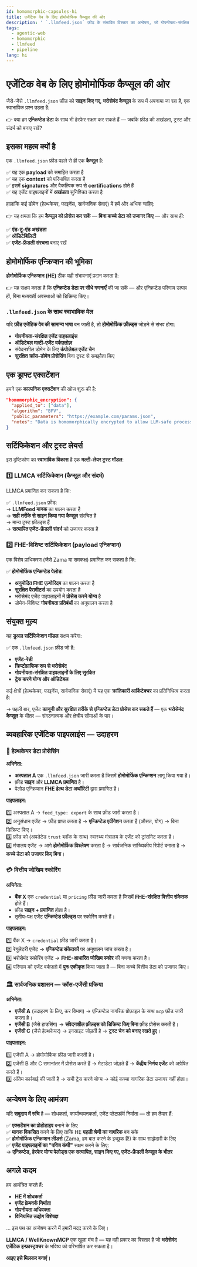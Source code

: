 ```yaml
---
id: homomorphic-capsules-hi
title: एजेंटिक वेब के लिए होमोमोर्फिक कैप्सूल की ओर
description: ' `.llmfeed.json` फ़ीड के संभावित विस्तार का अन्वेषण, जो गोपनीयता-संरक्षित और सत्यापित एजेंट पाइपलाइन को सक्षम करता है — यह दृष्टि होमोमोर्फिक एन्क्रिप्शन अनुसंधान की अग्रिम पंक्ति के साथ मेल खाती है।'
tags:
  - agentic-web
  - homomorphic
  - llmfeed
  - pipeline
lang: hi
---
```


# एजेंटिक वेब के लिए होमोमोर्फिक कैप्सूल की ओर

जैसे-जैसे `.llmfeed.json` फ़ीड को **साइन किए गए, भरोसेमंद कैप्सूल** के रूप में अपनाया जा रहा है, एक स्वाभाविक प्रश्न उठता है:

👉 क्या हम **एन्क्रिप्टेड डेटा** के साथ भी हेरफेर सक्षम कर सकते हैं — जबकि फ़ीड की अखंडता, ट्रस्ट और संदर्भ को बनाए रखें?

## इसका महत्व क्यों है

एक `.llmfeed.json` फ़ीड पहले से ही एक **कैप्सूल** है:

✅ यह एक **payload** को समाहित करता है  
✅ यह एक **context** को परिभाषित करता है  
✅ इसमें **signatures** और वैकल्पिक रूप से **certifications** होते हैं  
✅ यह एजेंट पाइपलाइनों में **अखंडता** सुनिश्चित करता है  

हालांकि कई डोमेन (हेल्थकेयर, फाइनेंस, सार्वजनिक सेवाएं) में हमें और अधिक चाहिए:

👉 यह क्षमता कि हम **कैप्सूल को प्रोसेस कर सकें** — **बिना कच्चे डेटा को उजागर किए** — और साथ ही:

✅ **एंड-टू-एंड अखंडता**  
✅ **ऑडिटेबिलिटी**  
✅ **एजेंट-फ्रेंडली संरचना** बनाए रखें  

## होमोमोर्फिक एन्क्रिप्शन की भूमिका

**होमोमोर्फिक एन्क्रिप्शन (HE)** ठीक यही संभावनाएं प्रदान करता है:

👉 यह सक्षम करता है कि **एन्क्रिप्टेड डेटा पर सीधे गणनाएँ** की जा सकें — और एन्क्रिप्टेड परिणाम उत्पन्न हों, बिना मध्यवर्ती अवस्थाओं को डिक्रिप्ट किए।

### `.llmfeed.json` के साथ स्वाभाविक मेल

यदि **फ़ीड एजेंटिक वेब की सामान्य भाषा** बन जाती है, तो **होमोमोर्फिक फ़ील्ड्स** जोड़ने से संभव होगा:

- **गोपनीयता-संरक्षित एजेंट पाइपलाइंस**  
- **ऑडिटेबल मल्टी-एजेंट वर्कफ़्लोज़**  
- संवेदनशील डोमेन के लिए **कंपोज़ेबल एजेंट चेन**  
- **सुरक्षित क्रॉस-डोमेन प्रोसेसिंग** बिना ट्रस्ट से समझौता किए  

## एक ड्राफ्ट एक्सटेंशन

हमने एक **काल्पनिक एक्सटेंशन** की खोज शुरू की है:

```json
"homomorphic_encryption": {
  "applied_to": ["data"],
  "algorithm": "BFV",
  "public_parameters": "https://example.com/params.json",
  "notes": "Data is homomorphically encrypted to allow LLM-safe processing without exposing raw data."
}
```

## सर्टिफिकेशन और ट्रस्ट लेयर्स

इस दृष्टिकोण का **स्वाभाविक विकास** है एक **मल्टी-लेयर ट्रस्ट मॉडल**:

### 1️⃣ LLMCA सर्टिफिकेशन (कैप्सूल और संदर्भ)

LLMCA प्रमाणित कर सकता है कि:

✅ `.llmfeed.json` फ़ीड:  
→ **LLMFeed मानक** का पालन करता है  
→ **सही तरीके से साइन किया गया कैप्सूल** संरचित है  
→ मान्य ट्रस्ट फ़ील्ड्स हैं  
→ **सत्यापित एजेंट-फ्रेंडली संदर्भ** को उजागर करता है  

### 2️⃣ FHE-विशिष्ट सर्टिफिकेशन (payload एन्क्रिप्शन)

एक विशेष प्राधिकरण (जैसे Zama या समकक्ष) प्रमाणित कर सकता है कि:

✅ **होमोमोर्फिक एन्क्रिप्टेड पेलोड**:

- **अनुमोदित FHE एल्गोरिदम** का पालन करता है  
- **सुरक्षित पैरामीटर्स** का उपयोग करता है  
- भरोसेमंद एजेंट पाइपलाइनों में **प्रोसेस करने योग्य** है  
- डोमेन-विशिष्ट **गोपनीयता प्रतिबंधों** का अनुपालन करता है  

## संयुक्त मूल्य

यह **डुअल सर्टिफिकेशन मॉडल** सक्षम करेगा:

✅ एक `.llmfeed.json` फ़ीड जो है:

- **एजेंट-रेडी**  
- **क्रिप्टोग्राफिक रूप से भरोसेमंद**  
- **गोपनीयता-संरक्षित पाइपलाइनों के लिए सुरक्षित**  
- **ट्रेस करने योग्य और ऑडिटेबल**  

कई क्षेत्रों (हेल्थकेयर, फाइनेंस, सार्वजनिक सेवाएं) में यह एक **क्रांतिकारी आर्किटेक्चर** का प्रतिनिधित्व करता है:

→ पहली बार, एजेंट **कानूनी और सुरक्षित तरीके से एन्क्रिप्टेड डेटा प्रोसेस कर सकते हैं** — एक **भरोसेमंद कैप्सूल** के भीतर — संगठनात्मक और क्षेत्रीय सीमाओं के पार।

## व्यवहारिक एजेंटिक पाइपलाइंस — उदाहरण

### 🏥 हेल्थकेयर डेटा प्रोसेसिंग

**अभिनेता:**

- **अस्पताल A** एक `.llmfeed.json` जारी करता है जिसमें **होमोमोर्फिक एन्क्रिप्शन** लागू किया गया है।
- फ़ीड **साइन** और **LLMCA प्रमाणित** है।
- पेलोड एन्क्रिप्शन **FHE हेल्थ डेटा अथॉरिटी** द्वारा प्रमाणित है।

**पाइपलाइन:**

1️⃣ अस्पताल A → `feed_type: export` के साथ फ़ीड जारी करता है।  
2️⃣ अनुसंधान एजेंट → फ़ीड प्राप्त करता है → **एन्क्रिप्टेड एग्रीगेशन** करता है (औसत, योग) → बिना डिक्रिप्ट किए।  
3️⃣ फ़ीड को (अपडेटेड `trust` ब्लॉक के साथ) स्वास्थ्य मंत्रालय के एजेंट को ट्रांसमिट करता है।  
4️⃣ मंत्रालय एजेंट → आगे **होमोमोर्फिक विश्लेषण** करता है → सार्वजनिक सांख्यिकीय रिपोर्ट बनाता है → **कच्चे डेटा को उजागर किए बिना**।

### 💳 वित्तीय जोखिम स्कोरिंग

**अभिनेता:**

- **बैंक X** एक `credential` या `pricing` फ़ीड जारी करता है जिसमें **FHE-संरक्षित वित्तीय संकेतक** होते हैं।
- फ़ीड **साइन + प्रमाणित** होता है।
- तृतीय-पक्ष एजेंट **एन्क्रिप्टेड फ़ील्ड्स** पर स्कोरिंग करते हैं।

**पाइपलाइन:**

1️⃣ बैंक X → `credential` फ़ीड जारी करता है।  
2️⃣ रेगुलेटरी एजेंट → **एन्क्रिप्टेड संकेतकों** पर अनुपालन जांच करता है।  
3️⃣ भरोसेमंद स्कोरिंग एजेंट → **FHE-आधारित जोखिम स्कोर** की गणना करता है।  
4️⃣ परिणाम को एजेंट वर्कफ़्लो में **पुनः एकीकृत** किया जाता है — बिना कच्चे वित्तीय डेटा को उजागर किए।

### 🏛️ सार्वजनिक प्रशासन — क्रॉस-एजेंसी प्रक्रिया

**अभिनेता:**

- **एजेंसी A** (उदाहरण के लिए, कर विभाग) → एन्क्रिप्टेड नागरिक प्रोफ़ाइल के साथ `mcp` फ़ीड जारी करता है।  
- **एजेंसी B** (जैसे हाउसिंग) → **संवेदनशील फ़ील्ड्स को डिक्रिप्ट किए बिना** फ़ीड प्रोसेस करती है।  
- **एजेंसी C** (जैसे हेल्थकेयर) → इनसाइट जोड़ती है → **ट्रस्ट चेन को बनाए रखते हुए**।

**पाइपलाइन:**

1️⃣ एजेंसी A → होमोमोर्फिक फ़ीड जारी करती है।  
2️⃣ एजेंसी B और C समानांतर में प्रोसेस करते हैं → मेटाडेटा जोड़ते हैं → **केंद्रीय निर्णय एजेंट** को अग्रेषित करते हैं।  
3️⃣ अंतिम कार्रवाई की जाती है → सभी ट्रेस करने योग्य → कोई कच्चा नागरिक डेटा उजागर नहीं होता।

## अन्वेषण के लिए आमंत्रण

यदि **समुदाय में रुचि** है — शोधकर्ता, कार्यान्वयनकर्ता, एजेंट प्लेटफ़ॉर्म निर्माता — तो हम तैयार हैं:

✅ **एक्सटेंशन का प्रोटोटाइप** बनाने के लिए  
✅ **मानक विकसित** करने के लिए ताकि HE **पहली श्रेणी का नागरिक** बन सके  
✅ **होमोमोर्फिक एन्क्रिप्शन लीडर्स** (Zama, हम बात करने के इच्छुक हैं!) के साथ साझेदारी के लिए  
✅ **एजेंट पाइपलाइनों का "पवित्र कंघी"** सक्षम करने के लिए:  
→ **एन्क्रिप्टेड, हेरफेर योग्य पेलोड्स एक सत्यापित, साइन किए गए, एजेंट-फ्रेंडली कैप्सूल के भीतर**

## अगले कदम

हम आमंत्रित करते हैं:

- **HE में शोधकर्ता**  
- **एजेंट फ्रेमवर्क निर्माता**  
- **गोपनीयता अधिवक्ता**  
- **विनियमित उद्योग विशेषज्ञ**  

… इस पथ का अन्वेषण करने में हमारी मदद करने के लिए।

**LLMCA / WellKnownMCP** एक खुला मंच है — यह वही प्रकार का विस्तार है जो **भरोसेमंद एजेंटिक इन्फ्रास्ट्रक्चर** के भविष्य को परिभाषित कर सकता है।

**आइए इसे मिलकर बनाएं।**
